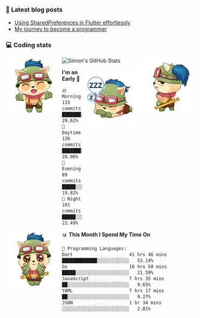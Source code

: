 ### 📘 Latest blog posts

<!-- BLOG-POST-LIST:START -->
- [Using SharedPreferences in Flutter effortlessly](http://blog.codingteemo.me/2020/07/15/Using-SharedPreferences-in-Flutter-effortlessly/)
- [My journey to become a programmer](http://blog.codingteemo.me/2018/07/14/My-journey-to-become-a-programmer/)
<!-- BLOG-POST-LIST:END -->

### 💻 Coding stats
<img align="right" src="https://raw.githubusercontent.com/simonpham/simonpham/master/assets/images/6kiur.gif" >


<img align="left" src="https://raw.githubusercontent.com/simonpham/simonpham/master/assets/images/5kiur.gif" >

![Simon's GitHub Stats](https://github-readme-stats-obu2qdcs2.vercel.app/api?username=simonpham)

<img align="right" src="https://raw.githubusercontent.com/simonpham/simonpham/master/assets/images/4kiur.gif" >

<!--START_SECTION:waka-->
**I'm an Early 🐤** 

```text
🌞 Morning    133 commits    ███████░░░░░░░░░░░░░░░░░░   29.62% 
🌆 Daytime    126 commits    ███████░░░░░░░░░░░░░░░░░░   28.06% 
🌃 Evening    89 commits     █████░░░░░░░░░░░░░░░░░░░░   19.82% 
🌙 Night      101 commits    █████░░░░░░░░░░░░░░░░░░░░   22.49%

```


<img align="left" src="https://raw.githubusercontent.com/simonpham/simonpham/master/assets/images/19kiur.gif" >📊 **This Month I Spend My Time On** 

```text
💬 Programming Languages: 
Dart                     41 hrs 46 mins      █████████████░░░░░░░░░░░░   53.14% 
Go                       16 hrs 58 mins      █████░░░░░░░░░░░░░░░░░░░░   21.59% 
JavaScript               7 hrs 35 mins       ██░░░░░░░░░░░░░░░░░░░░░░░   9.65% 
YAML                     7 hrs 17 mins       ██░░░░░░░░░░░░░░░░░░░░░░░   9.27% 
JSON                     1 hr 34 mins        ░░░░░░░░░░░░░░░░░░░░░░░░░   2.01%

```


<!--END_SECTION:waka-->
